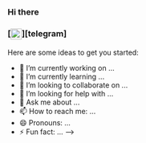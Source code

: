 ### Hi there 

### [<img  align="center"  width="22px" src="https://cdn.jsdelivr.net/npm/simple-icons@v3/icons/telegram.svg" />][telegram]

Here are some ideas to get you started:

- 🔭 I’m currently working on ...
- 🌱 I’m currently learning ...
- 👯 I’m looking to collaborate on ...
- 🤔 I’m looking for help with ...
- 💬 Ask me about ...
- 📫 How to reach me: ...
- 😄 Pronouns: ...
- ⚡ Fun fact: ...
-->
